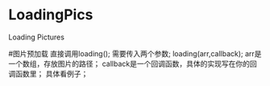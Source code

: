 # LoadingPics
Loading Pictures

#图片预加载
直接调用loading();
需要传入两个参数;
loading(arr,callback);
arr是一个数组，存放图片的路径；
callback是一个回调函数，具体的实现写在你的回调函数里；
具体看例子；
